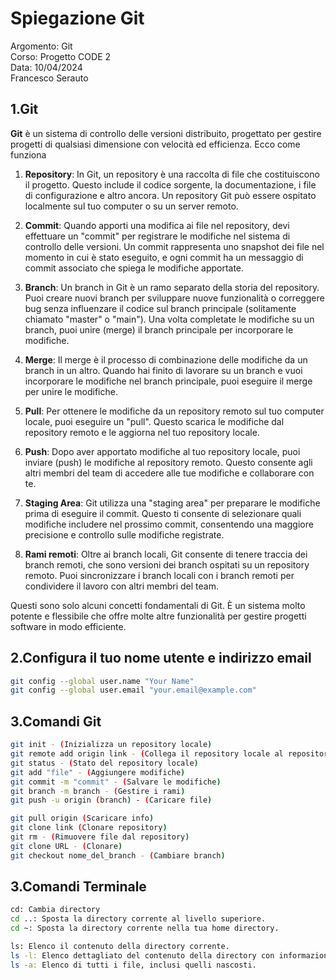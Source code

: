 # Spiegazione Git
Argomento: Git  
Corso: Progetto CODE 2   
Data: 10/04/2024  
Francesco Serauto  

## 1.Git 
**Git** è un sistema di controllo delle versioni distribuito, progettato per gestire progetti di qualsiasi dimensione con velocità ed efficienza. Ecco come funziona

1. **Repository**: In Git, un repository è una raccolta di file che costituiscono il progetto. Questo include il codice sorgente, la documentazione, i file di configurazione e altro ancora. Un repository Git può essere ospitato localmente sul tuo computer o su un server remoto.

2. **Commit**: Quando apporti una modifica ai file nel repository, devi effettuare un "commit" per registrare le modifiche nel sistema di controllo delle versioni. Un commit rappresenta uno snapshot dei file nel momento in cui è stato eseguito, e ogni commit ha un messaggio di commit associato che spiega le modifiche apportate.

3. **Branch**: Un branch in Git è un ramo separato della storia del repository. Puoi creare nuovi branch per sviluppare nuove funzionalità o correggere bug senza influenzare il codice sul branch principale (solitamente chiamato "master" o "main"). Una volta completate le modifiche su un branch, puoi unire (merge) il branch principale per incorporare le modifiche.

4. **Merge**: Il merge è il processo di combinazione delle modifiche da un branch in un altro. Quando hai finito di lavorare su un branch e vuoi incorporare le modifiche nel branch principale, puoi eseguire il merge per unire le modifiche.

5. **Pull**: Per ottenere le modifiche da un repository remoto sul tuo computer locale, puoi eseguire un "pull". Questo scarica le modifiche dal repository remoto e le aggiorna nel tuo repository locale.

6. **Push**: Dopo aver apportato modifiche al tuo repository locale, puoi inviare (push) le modifiche al repository remoto. Questo consente agli altri membri del team di accedere alle tue modifiche e collaborare con te.

7. **Staging Area**: Git utilizza una "staging area" per preparare le modifiche prima di eseguire il commit. Questo ti consente di selezionare quali modifiche includere nel prossimo commit, consentendo una maggiore precisione e controllo sulle modifiche registrate.

8. **Rami remoti**: Oltre ai branch locali, Git consente di tenere traccia dei branch remoti, che sono versioni dei branch ospitati su un repository remoto. Puoi sincronizzare i branch locali con i branch remoti per condividere il lavoro con altri membri del team.

Questi sono solo alcuni concetti fondamentali di Git. È un sistema molto potente e flessibile che offre molte altre funzionalità per gestire progetti software in modo efficiente.

## 2.Configura il tuo nome utente e indirizzo email

   ``` bash
   git config --global user.name "Your Name"
   git config --global user.email "your.email@example.com"
   ```

## 3.Comandi Git

``` bash
git init - (Inizializza un repository locale)
git remote add origin link - (Collega il repository locale al repository remoto)
git status - (Stato del repository locale)
git add "file" - (Aggiungere modifiche)
git commit -m "commit" - (Salvare le modifiche)
git branch -m branch - (Gestire i rami)
git push -u origin (branch) - (Caricare file)

git pull origin (Scaricare info)
git clone link (Clonare repository)
git rm - (Rimuovere file dal repository)
git clone URL - (Clonare)
git checkout nome_del_branch - (Cambiare branch)
 ```

## 3.Comandi Terminale

``` bash
cd: Cambia directory
cd ..: Sposta la directory corrente al livello superiore.
cd ~: Sposta la directory corrente nella tua home directory.

ls: Elenco il contenuto della directory corrente.
ls -l: Elenco dettagliato del contenuto della directory con informazioni
ls -a: Elenco di tutti i file, inclusi quelli nascosti.

```

